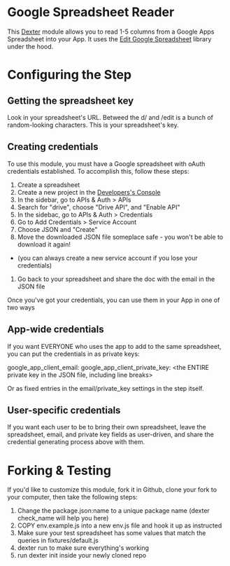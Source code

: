 # Google Spreadsheet Reader 

This [Dexter](http://rundexter.com) module allows you to read 1-5 
columns from a Google Apps Spreadsheet into your App.  It uses the 
[Edit Google Spreadsheet](https://github.com/jpillora/node-edit-google-spreadsheet) 
library under the hood.

# Configuring the Step

## Getting the spreadsheet key

Look in your spreadsheet's URL. Betweed the d/ and /edit is a bunch
of random-looking characters.  This is your spreadsheet's key.

## Creating credentials

To use this module, you must have a Google spreadsheet with oAuth
credentials established.  To accomplish this, follow these steps:

1. Create a spreadsheet
1. Create a new project in the [Developers's Console](https://console.developers.google.com/project)
1. In the sidebar, go to APIs &amp; Auth &gt; APIs
1. Search for "drive", choose "Drive API", and "Enable API"
1. In the sidebac, go to APIs &amp; Auth &gt; Credentials
1. Go to Add Credentials &gt; Service Account
1. Choose JSON and "Create"
1. Move the downloaded JSON file someplace safe - you won't be able to download it again!
  * (you can always create a new service account if you lose your credentials)
1. Go back to your spreadsheet and share the doc with the email in the JSON file

Once you've got your credentials, you can use them in your App in one of two ways

## App-wide credentials

If you want EVERYONE who uses the app to add to the same spreadsheet, 
you can put the credentials in as private keys:

 google_app_client_email: <the email in the json file>
 google_app_client_private_key: <the ENTIRE private key in the JSON file, including line breaks>

Or as fixed entries in the email/private_key settings in the step itself.

## User-specific credentials

If you want each user to be to bring their own spreadsheet, leave the 
spreadsheet, email, and private key fields as user-driven, and share
the credential generating process above with them.

# Forking &amp; Testing
If you'd like to customize this module, fork it in Github, clone your
fork to your computer, then take the following steps:

1. Change the package.json:name to a unique package name (dexter check_name will help you here)
1. COPY env.example.js into a new env.js file and hook it up as instructed
1. Make sure your test spreadsheet has some values that match the queries in fixtures/default.js
1. dexter run to make sure everything's working
1. run dexter init inside your newly cloned repo
